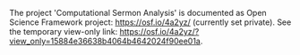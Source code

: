 The project 'Computational Sermon Analysis' is documented as Open Science Framework project: https://osf.io/4a2yz/ (currently set private). See the temporary view-only link: https://osf.io/4a2yz/?view_only=15884e36638b4064b4642024f90ee01a.
